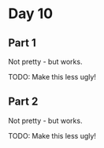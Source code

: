 ﻿# Day 10

## Part 1
Not pretty - but works. 

TODO: Make this less ugly! 

## Part 2
Not pretty - but works. 

TODO: Make this less ugly! 